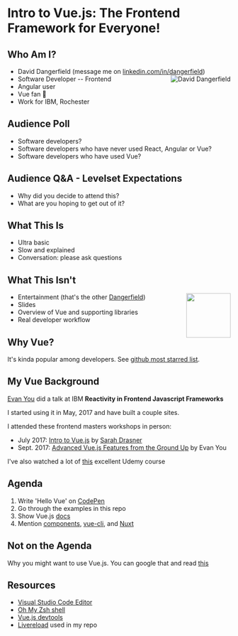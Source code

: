 # Intro to Vue.js: The Frontend Framework for Everyone!

## Who Am I?

* David Dangerfield (message me on [linkedin.com/in/dangerfield](https://www.linkedin.com/in/dangerfield))<img alt="David Dangerfield" align="right" src="https://www.gravatar.com/avatar/3a586c7a2e29c0a63862edc139e620f4?s=100">
* Software Developer -- Frontend
* Angular user
* Vue fan 🤩
* Work for IBM, Rochester

## Audience Poll

* Software developers?
* Software developers who have never used React, Angular or Vue?
* Software developers who have used Vue?

## Audience Q&A - Levelset Expectations

* Why did you decide to attend this?
* What are you hoping to get out of it?

## What This Is

* Ultra basic
* Slow and explained
* Conversation: please ask questions

## What This Isn't

* Entertainment (that's the other [Dangerfield](https://en.wikipedia.org/wiki/Rodney_Dangerfield))<img align="right" height="100" src="https://upload.wikimedia.org/wikipedia/commons/8/87/Rodney_Danagerfield_1972-1.jpg">
* Slides
* Overview of Vue and supporting libraries
* Real developer workflow

## Why Vue?

It's kinda popular among developers. See [github most starred list](https://github.com/search?q=stars:%3E1&s=stars&type=Repositories).

## My Vue Background

[Evan You](https://www.linkedin.com/in/evanyou/) did a talk at IBM **Reactivity in Frontend Javascript Frameworks**

I started using it in May, 2017 and have built a couple sites.

I attended these frontend masters workshops in person:

* July 2017: [Intro to Vue.js](https://frontendmasters.com/courses/vue/) by [Sarah Drasner](https://www.linkedin.com/in/sarahdrasner/)
* Sept. 2017: [Advanced Vue.js Features from the Ground Up](https://frontendmasters.com/courses/advanced-vue/) by Evan You

I've also watched a lot of [this](https://www.udemy.com/vuejs-2-the-complete-guide/learn/v4/overview) excellent Udemy course

## Agenda

1.  Write 'Hello Vue' on [CodePen](https://codepen.io)
1.  Go through the examples in this repo
1.  Show Vue.js [docs](https://vuejs.org/v2/guide/)
1.  Mention [components](https://vuejs.org/v2/guide/components.html), [vue-cli](https://vuejs.org/v2/guide/installation.html#CLI), and [Nuxt](https://nuxtjs.org/guide/)

## Not on the Agenda

Why you might want to use Vue.js. You can google that and read [this](https://vuejs.org/v2/guide/comparison.html)

## Resources

* [Visual Studio Code Editor](https://code.visualstudio.com/)
* [Oh My Zsh shell](http://ohmyz.sh/)
* [Vue.js devtools](https://chrome.google.com/webstore/detail/vuejs-devtools/nhdogjmejiglipccpnnnanhbledajbpd?hl=en)
* [Livereload](https://www.npmjs.com/package/livereload) used in my repo

